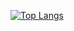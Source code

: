 [![Top Langs](https://github-readme-stats.vercel.app/api/top-langs/?username=SoroushBeigi&layout=donut-vertical)](https://github.com/anuraghazra/github-readme-stats)

